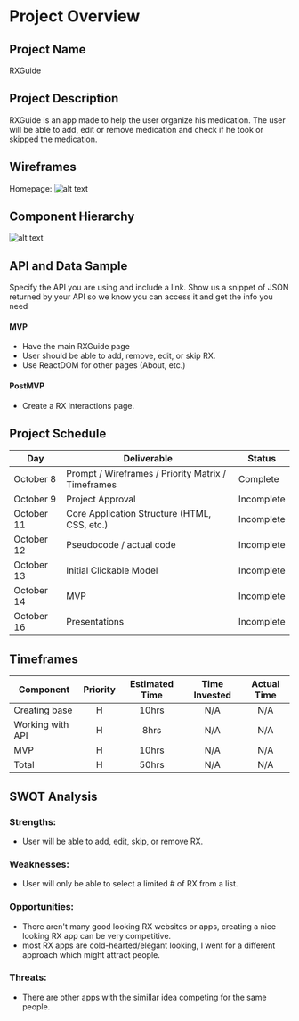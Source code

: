 # Project Overview

## Project Name

RXGuide 

## Project Description

RXGuide is an app made to help the user organize his medication.
The user will be able to add, edit or remove medication and check if he took or skipped the medication.

## Wireframes

Homepage: ![alt text](https://i.imgur.com/nGl2Pbi.png)

## Component Hierarchy

![alt text](https://i.imgur.com/twF7C35.png)

## API and Data Sample

Specify the API you are using and include a link. Show us a snippet of JSON returned by your API so we know you can access it and get the info you need


#### MVP 

- Have the main RXGuide page 
- User should be able to add, remove, edit, or skip RX.
- Use ReactDOM for other pages (About, etc.)


#### PostMVP  
- Create a RX interactions page.

## Project Schedule


|  Day | Deliverable | Status
|---|---| ---|
|October 8 | Prompt / Wireframes / Priority Matrix / Timeframes | Complete
|October 9| Project Approval | Incomplete
|October 11 | Core Application Structure (HTML, CSS, etc.) | Incomplete
|October 12| Pseudocode / actual code | Incomplete
|October 13 | Initial Clickable Model  | Incomplete
|October 14 | MVP | Incomplete
|October 16 | Presentations | Incomplete

## Timeframes



| Component | Priority | Estimated Time | Time Invested | Actual Time |
| --- | :---: |  :---: | :---: | :---: |
| Creating base | H | 10hrs | N/A | N/A  |
| Working with API | H | 8hrs | N/A | N/A |
| MVP | H | 10hrs | N/A | N/A |
| Total | H | 50hrs | N/A | N/A |

## SWOT Analysis

### Strengths:
- User will be able to add, edit, skip, or remove RX.

### Weaknesses:
- User will only be able to select a limited # of RX from a list.

### Opportunities:
- There aren't many good looking RX websites or apps, creating a nice looking RX app can be very competitive. 
- most RX apps are cold-hearted/elegant looking, I went for a different approach which might attract people.
### Threats:
- There are other apps with the simillar idea competing for the same people.
